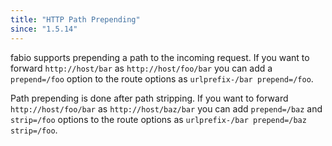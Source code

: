 ```yaml
---
title: "HTTP Path Prepending"
since: "1.5.14"
---
```


fabio supports prepending a path to the incoming request. If you want to
forward `http://host/bar` as `http://host/foo/bar` you can add a `prepend=/foo`
option to the route options as `urlprefix-/bar prepend=/foo`.

Path prepending is done after path stripping. If you want to
forward `http://host/foo/bar` as `http://host/baz/bar` you can add
`prepend=/baz` and `strip=/foo` options to the route options as
`urlprefix-/bar prepend=/baz strip=/foo`.
